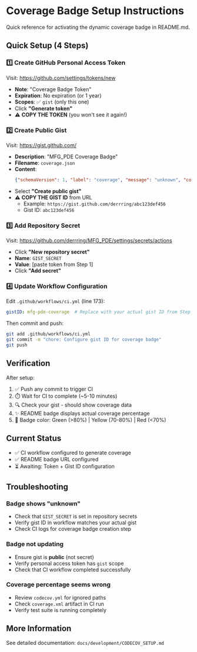 # Coverage Badge Setup Instructions

Quick reference for activating the dynamic coverage badge in README.md.

## Quick Setup (4 Steps)

### 1️⃣ Create GitHub Personal Access Token

Visit: https://github.com/settings/tokens/new

- **Note**: "Coverage Badge Token"
- **Expiration**: No expiration (or 1 year)
- **Scopes**: ✅ `gist` (only this one)
- Click **"Generate token"**
- ⚠️ **COPY THE TOKEN** (you won't see it again!)

### 2️⃣ Create Public Gist

Visit: https://gist.github.com/

- **Description**: "MFG_PDE Coverage Badge"
- **Filename**: `coverage.json`
- **Content**:
  ```json
  {"schemaVersion": 1, "label": "coverage", "message": "unknown", "color": "lightgrey"}
  ```
- Select **"Create public gist"**
- ⚠️ **COPY THE GIST ID** from URL
  - Example: `https://gist.github.com/derrring/abc123def456`
  - Gist ID: `abc123def456`

### 3️⃣ Add Repository Secret

Visit: https://github.com/derrring/MFG_PDE/settings/secrets/actions

- Click **"New repository secret"**
- **Name**: `GIST_SECRET`
- **Value**: [paste token from Step 1]
- Click **"Add secret"**

### 4️⃣ Update Workflow Configuration

Edit `.github/workflows/ci.yml` (line 173):

```yaml
gistID: mfg-pde-coverage  # Replace with your actual gist ID from Step 2
```

Then commit and push:

```bash
git add .github/workflows/ci.yml
git commit -m "chore: Configure gist ID for coverage badge"
git push
```

## Verification

After setup:

1. ✅ Push any commit to trigger CI
2. ⏱️ Wait for CI to complete (~5-10 minutes)
3. 🔍 Check your gist - should show coverage data
4. ✨ README badge displays actual coverage percentage
5. 🎨 Badge color: Green (>80%) | Yellow (70-80%) | Red (<70%)

## Current Status

- ✅ CI workflow configured to generate coverage
- ✅ README badge URL configured
- ⏳ Awaiting: Token + Gist ID configuration

## Troubleshooting

### Badge shows "unknown"
- Check that `GIST_SECRET` is set in repository secrets
- Verify gist ID in workflow matches your actual gist
- Check CI logs for coverage badge creation step

### Badge not updating
- Ensure gist is **public** (not secret)
- Verify personal access token has `gist` scope
- Check that CI workflow completed successfully

### Coverage percentage seems wrong
- Review `codecov.yml` for ignored paths
- Check `coverage.xml` artifact in CI run
- Verify test suite is running completely

## More Information

See detailed documentation: `docs/development/CODECOV_SETUP.md`
